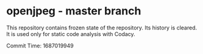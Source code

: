# openjpeg - master branch

This repository contains frozen state of the repository.
Its history is cleared. It is used only for static code
analysis with Codacy.

Commit Time: 1687019949